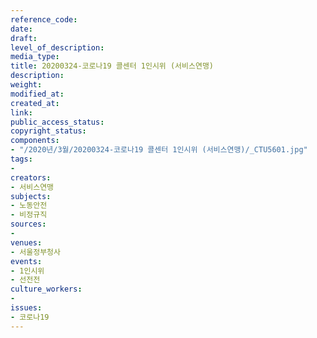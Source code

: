 ```yaml
---
reference_code: 
date: 
draft: 
level_of_description: 
media_type: 
title: 20200324-코로나19 콜센터 1인시위 (서비스연맹)
description: 
weight: 
modified_at: 
created_at: 
link: 
public_access_status: 
copyright_status: 
components:
- "/2020년/3월/20200324-코로나19 콜센터 1인시위 (서비스연맹)/_CTU5601.jpg"
tags:
- 
creators:
- 서비스연맹
subjects:
- 노동안전
- 비정규직
sources:
- 
venues:
- 서울정부청사
events:
- 1인시위
- 선전전
culture_workers:
- 
issues:
- 코로나19
---
```

